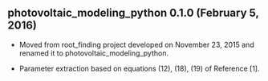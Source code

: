 ## photovoltaic_modeling_python 0.1.0 (February 5, 2016) ##

* Moved from root_finding project developed on November 23, 2015 and renamed it to photovoltaic_modeling_python. 

* Parameter extraction based on equations (12), (18), (19) of Reference [1].
